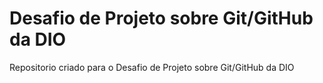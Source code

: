 # Desafio de Projeto sobre Git/GitHub da DIO
Repositorio criado para o Desafio de Projeto sobre Git/GitHub da DIO 
